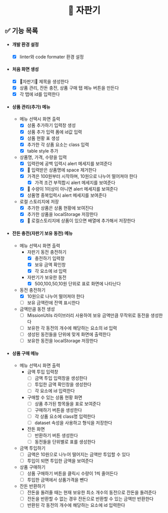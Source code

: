 <h1 align="middle">🥤 자판기</h1>

## ✅ 기능 목록

- #### 개발 환경 설정

  - [x] linter와 code formater 환경 설정

- #### 처음 화면 생성

  - [x] 🥤자판기🥤 제목을 생성한다
  - [x] 상품 관리, 잔돈 충전, 상품 구매 탭 메뉴 버튼을 만든다
  - [x] 각 탭에 id를 입력한다

- #### 상품 관리(추가) 메뉴

  - 메뉴 선택시 화면 출력
    - [x] 상품 추가하기 입력창 생성
    - [x] 상품 추가 입력 폼에 id값 입력
    - [x] 상품 현황 표 생성
    - [x] 추가한 각 상품 요소는 class 입력
    - [x] table style 추가
  - 상품명, 가격, 수량을 입력
    - [x] 입력란에 공백 입력시 alert 메세지를 보여준다
    - [x] 🚨 입력받은 상품명에 space 제거한다
    - [x] 가격은 100원부터 시작하며, 10원으로 나누어 떨어져야 한다
      - [x] 가격 조건 부적합시 alert 메세지를 보여준다
    - [x] 🚨 수량이 1이상이 아니면 alert 메세지를 보여준다
    - [x] 상품명 중복입력시 alert 메세지를 보여준다
  - 로컬 스토리지에 저장
    - [x] 추가한 상품은 상품 현황에 보여진다
    - [x] 추가한 상품을 localStorage 저장한다
    - [x] 🚨 로컬스토리지에 상품이 있으면 배열에 추가해서 저장한다

- #### 잔돈 충전(자판기 보유 동전) 메뉴

  - 메뉴 선택시 화면 출력
    - 자판기 동전 충전하기
      - [x] 충전하기 입력창
      - [x] 보유 금액 확인창
      - [x] 각 요소에 id 입력
    - 자판기가 보유한 동전
      - [x] 500,100,50,10원 단위로 표로 화면에 나타난다
  - 동전 충전하기
    - [x] 10원으로 나누어 떨어져야 한다
    - [ ] 보유 금액란에 잔액 표시한다
  - 금액만큼 동전 생성
    - [ ] MissionUtils 라이브러리 사용하여 보유 금액만큼 무작위로 동전을 생성한다
    - [ ] 보유한 각 동전의 개수에 해당하는 요소의 id 입력
    - [ ] 생성된 동전들을 단위에 맞게 화면에 출력한다
    - [ ] 보유한 동전을 localStorage 저장한다

- #### 상품 구매 메뉴

  - 메뉴 선택시 화면 출력
    - 금액 투입 입력창
      - [ ] 금액 투입 입력창을 생성한다
      - [ ] 투입한 금액 확인창을 생성한다
      - [ ] 각 요소에 id 입력한다
    - 구매할 수 있는 상품 현황 화면
      - [ ] 상품 추가된 항목들을 표로 보여준다
      - [ ] 구매하기 버튼을 생성한다
      - [ ] 각 상품 요소에 class명 입력한다
      - [ ] dataset 속성을 사용하고 형식을 저장한다
    - 잔돈 화면
      - [ ] 반환하기 버튼 생성한다
      - [ ] 동전들을 단위별로 표를 생성한다
  - 금액 투입하기
    - [ ] 금액은 10원으로 나누어 떨어지는 금액만 투입할 수 있다
    - [ ] 투입이 되면 투입한 금액을 보여준다
  - 상품 구매하기
    - [ ] 상품 구매하기 버튼을 클릭시 수량이 1씩 줄어든다
    - [ ] 투입한 금액에서 상품가격을 뺀다
  - 잔돈 반환하기
    - [ ] 잔돈을 돌려줄 때는 현재 보유한 최소 개수의 동전으로 잔돈을 돌려준다
    - [ ] 잔돈을 반환할 수 없는 경우 잔돈으로 반환할 수 있는 금액만 반환한다
    - [ ] 반환된 각 동전의 개수에 해당하는 요소에 id 입력한다
